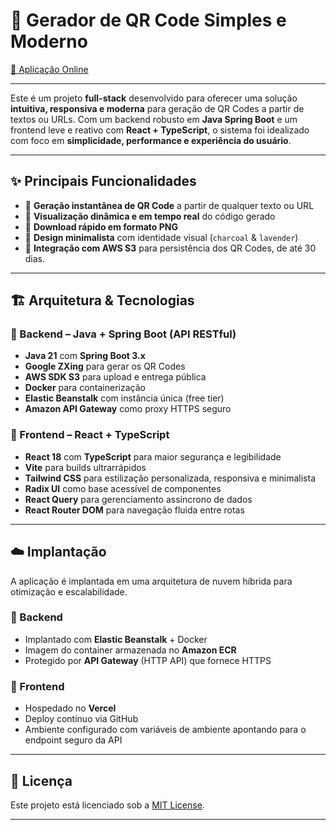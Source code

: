 # 🔳 Gerador de QR Code Simples e Moderno

[🔗 Aplicação Online](https://qr-code-gen-lyart.vercel.app/) 

---

Este é um projeto **full-stack** desenvolvido para oferecer uma solução **intuitiva, responsiva e moderna** para geração de QR Codes a partir de textos ou URLs. Com um backend robusto em **Java Spring Boot** e um frontend leve e reativo com **React + TypeScript**, o sistema foi idealizado com foco em **simplicidade, performance e experiência do usuário**.

---

## ✨ Principais Funcionalidades

- 🔹 **Geração instantânea de QR Code** a partir de qualquer texto ou URL
- 🔹 **Visualização dinâmica e em tempo real** do código gerado
- 🔹 **Download rápido em formato PNG**
- 🔹 **Design minimalista** com identidade visual (`charcoal` & `lavender`)
- 🔹 **Integração com AWS S3** para persistência dos QR Codes, de até 30 dias.

---

## 🏗️ Arquitetura & Tecnologias

### 🔧 Backend – Java + Spring Boot (API RESTful)

- **Java 21** com **Spring Boot 3.x**
- **Google ZXing** para gerar os QR Codes
- **AWS SDK S3** para upload e entrega pública
- **Docker** para containerização
- **Elastic Beanstalk** com instância única (free tier)
- **Amazon API Gateway** como proxy HTTPS seguro

### 🎨 Frontend – React + TypeScript

- **React 18** com **TypeScript** para maior segurança e legibilidade
- **Vite** para builds ultrarrápidos
- **Tailwind CSS** para estilização personalizada, responsiva e minimalista
- **Radix UI** como base acessível de componentes
- **React Query** para gerenciamento assíncrono de dados
- **React Router DOM** para navegação fluida entre rotas

---

## ☁️ Implantação

A aplicação é implantada em uma arquitetura de nuvem híbrida para otimização e escalabilidade.

### 🔹 Backend
- Implantado com **Elastic Beanstalk** + Docker
- Imagem do container armazenada no **Amazon ECR**
- Protegido por **API Gateway** (HTTP API) que fornece HTTPS

### 🔹 Frontend
- Hospedado no **Vercel**
- Deploy contínuo via GitHub
- Ambiente configurado com variáveis de ambiente apontando para o endpoint seguro da API



---

## 📎 Licença

Este projeto está licenciado sob a [MIT License](LICENSE).

---